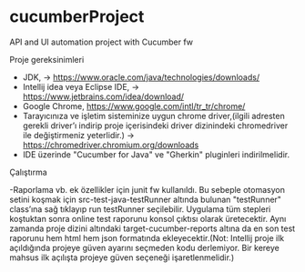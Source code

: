 # cucumberProject
API and UI automation project with Cucumber fw

Proje gereksinimleri

- JDK, -> https://www.oracle.com/java/technologies/downloads/
- Intellij idea veya Eclipse IDE, -> https://www.jetbrains.com/idea/download/
- Google Chrome, https://www.google.com/intl/tr_tr/chrome/
- Tarayıcınıza ve işletim sisteminize uygun chrome driver,(ilgili adresten gerekli driver’ı indirip proje içerisindeki driver dizinindeki chromedriver ile değiştirmeniz yeterlidir.) -> https://chromedriver.chromium.org/downloads
- IDE üzerinde "Cucumber for Java" ve "Gherkin" pluginleri indirilmelidir.

Çalıştırma

-Raporlama vb. ek özellikler için junit fw kullanıldı. Bu sebeple otomasyon setini koşmak için src-test-java-testRunner altında bulunan "testRunner" class’ına sağ tıklayıp run testRunner seçilebilir. Uygulama tüm stepleri koştuktan sonra online test raporunu konsol çıktısı olarak üretecektir. Aynı zamanda proje dizini altındaki target-cucumber-reports altına da en son test raporunu hem html hem json formatında ekleyecektir.(Not: Intellij proje ilk açıldığında projeye güven ayarını seçmeden kodu derlemiyor. Bir kereye mahsus ilk açılışta projeye güven seçeneği işaretlenmelidir.)
